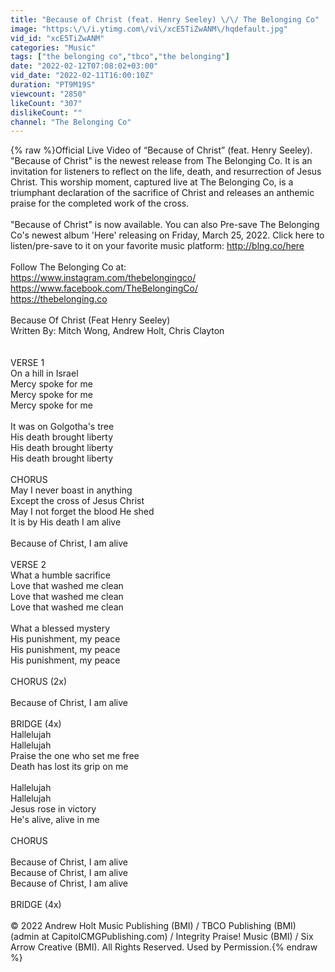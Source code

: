 ```yaml
---
title: "Because of Christ (feat. Henry Seeley) \/\/ The Belonging Co"
image: "https:\/\/i.ytimg.com\/vi\/xcE5TiZwANM\/hqdefault.jpg"
vid_id: "xcE5TiZwANM"
categories: "Music"
tags: ["the belonging co","tbco","the belonging"]
date: "2022-02-12T07:08:02+03:00"
vid_date: "2022-02-11T16:00:10Z"
duration: "PT9M19S"
viewcount: "2850"
likeCount: "307"
dislikeCount: ""
channel: "The Belonging Co"
---
```

{% raw %}Official Live Video of “Because of Christ” (feat. Henry Seeley). &quot;Because of Christ&quot; is the newest release from The Belonging Co. It is an invitation for listeners to reflect on the life, death, and resurrection of Jesus Christ. This worship moment, captured live at The Belonging Co, is a triumphant declaration of the sacrifice of Christ and releases an anthemic praise for the completed work of the cross. <br /><br />&quot;Because of Christ&quot; is now available. You can also Pre-save The Belonging Co's newest album 'Here' releasing on Friday, March 25, 2022. Click here to listen/pre-save to it on your favorite music platform: <a rel="nofollow" target="blank" href="http://blng.co/here">http://blng.co/here</a> <br /><br />Follow The Belonging Co at:<br /><a rel="nofollow" target="blank" href="https://www.instagram.com/thebelongingco/">https://www.instagram.com/thebelongingco/</a>                <br /><a rel="nofollow" target="blank" href="https://www.facebook.com/TheBelongingCo/">https://www.facebook.com/TheBelongingCo/</a>             <br /><a rel="nofollow" target="blank" href="https://thebelonging.co">https://thebelonging.co</a>    <br /><br />Because Of Christ (Feat Henry Seeley)<br />Written By: Mitch Wong, Andrew Holt, Chris Clayton <br /><br /><br />VERSE 1<br />On a hill in Israel <br />Mercy spoke for me <br />Mercy spoke for me <br />Mercy spoke for me <br /><br />It was on Golgotha's tree <br />His death brought liberty <br />His death brought liberty <br />His death brought liberty <br /><br />CHORUS<br />May I never boast in anything <br />Except the cross of Jesus Christ <br />May I not forget the blood He shed <br />It is by His death I am alive <br /><br />Because of Christ, I am alive <br /><br />VERSE 2<br />What a humble sacrifice <br />Love that washed me clean <br />Love that washed me clean <br />Love that washed me clean <br /><br />What a blessed mystery <br />His punishment, my peace<br />His punishment, my peace <br />His punishment, my peace <br /><br />CHORUS (2x)<br /><br />Because of Christ, I am alive <br /><br />BRIDGE (4x)<br />Hallelujah <br />Hallelujah <br />Praise the one who set me free <br />Death has lost its grip on me <br /><br />Hallelujah <br />Hallelujah <br />Jesus rose in victory <br />He's alive, alive in me<br /><br />CHORUS<br /><br />Because of Christ, I am alive <br />Because of Christ, I am alive <br />Because of Christ, I am alive <br /><br />BRIDGE (4x)<br /><br />© 2022 Andrew Holt Music Publishing (BMI) / TBCO Publishing (BMI) (admin at CapitolCMGPublishing.com) / Integrity Praise! Music (BMI) / Six Arrow Creative (BMI). All Rights Reserved. Used by Permission.{% endraw %}
